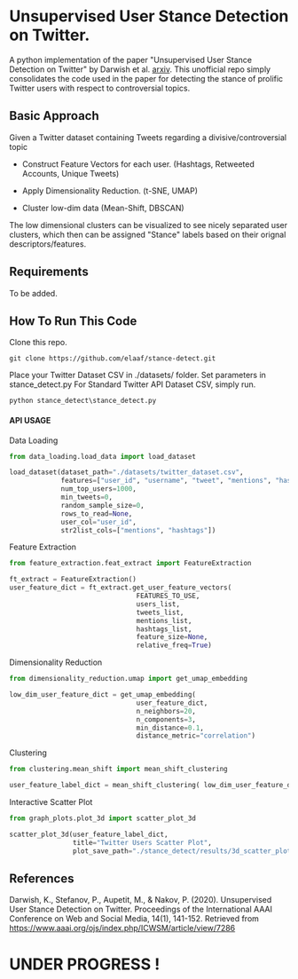 # Unsupervised User Stance Detection on Twitter.

A python implementation of the paper "Unsupervised User Stance Detection on Twitter" by Darwish et al. [arxiv](https://arxiv.org/abs/1904.02000).
This unofficial repo simply consolidates the code used in the paper for detecting the stance of prolific Twitter users with respect to controversial topics.

## Basic Approach

Given a Twitter dataset containing Tweets regarding a divisive/controversial topic

- Construct Feature Vectors for each user. (Hashtags, Retweeted Accounts, Unique Tweets)


- Apply Dimensionality Reduction. (t-SNE, UMAP)


- Cluster low-dim data (Mean-Shift, DBSCAN)


The low dimensional clusters can be visualized to see nicely separated user clusters, which then can be assigned "Stance" labels based on their orignal descriptors/features.



## Requirements
To be added.




## How To Run This Code

Clone this repo.
```
git clone https://github.com/elaaf/stance-detect.git
```


Place your Twitter Dataset CSV in ./datasets/ folder.
Set parameters in stance_detect.py
For Standard Twitter API Dataset CSV, simply run.

```
python stance_detect\stance_detect.py
```


#### API USAGE

Data Loading
```python
from data_loading.load_data import load_dataset

load_dataset(dataset_path="./datasets/twitter_dataset.csv",
             features=["user_id", "username", "tweet", "mentions", "hashtags"], 
             num_top_users=1000,
             min_tweets=0,
             random_sample_size=0, 
             rows_to_read=None, 
             user_col="user_id", 
             str2list_cols=["mentions", "hashtags"])
```


Feature Extraction
```python
from feature_extraction.feat_extract import FeatureExtraction

ft_extract = FeatureExtraction()
user_feature_dict = ft_extract.get_user_feature_vectors(
                                FEATURES_TO_USE,
                                users_list,
                                tweets_list, 
                                mentions_list, 
                                hashtags_list,
                                feature_size=None,
                                relative_freq=True)
```

Dimensionality Reduction
```python
from dimensionality_reduction.umap import get_umap_embedding

low_dim_user_feature_dict = get_umap_embedding(
                                user_feature_dict,
                                n_neighbors=20,
                                n_components=3,
                                min_distance=0.1,
                                distance_metric="correlation")
```


Clustering
```python
from clustering.mean_shift import mean_shift_clustering

user_feature_label_dict = mean_shift_clustering( low_dim_user_feature_dict )

```

Interactive Scatter Plot
```python
from graph_plots.plot_3d import scatter_plot_3d

scatter_plot_3d(user_feature_label_dict, 
                title="Twitter Users Scatter Plot",
                plot_save_path="./stance_detect/results/3d_scatter_plot.html")
```





## References
Darwish, K., Stefanov, P., Aupetit, M., & Nakov, P. (2020). Unsupervised User Stance Detection on Twitter. Proceedings of the International AAAI Conference on Web and Social Media, 14(1), 141-152. Retrieved from https://www.aaai.org/ojs/index.php/ICWSM/article/view/7286


# UNDER PROGRESS !